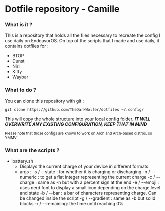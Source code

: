 # Dotfile repository - Camille

### What is it ?
This is a repository that holds all the files necessary to recreate the config I use daily on EndeavorOS. On top of the scripts that I made and use daily, it contains dotfiles for :
- BTOP
- Dunst
- Niri
- Kitty
- Waybar

### What to do ?
You can clone this repository with git :
```shell
git clone https://github.com/TheDarkWolfer/dotfiles ~/.config/
```
This will copy the whole structure into your local config folder. ***IT WILL OVERWRITE ANY EXISTING CONFIGURATION, KEEP THAT IN MIND***

<sup>Please note that those configs are known to work on Arch and Arch-based distros, so YMMV</sup>

### What are the scripts ?
- battery.sh
    - Displays the current charge of your device in different formats.
    - args :    -s / --state    : for whether it is charging or discharging
                -n / --numeric  : to get a flat integer representing the current charge
                -c / --charge   : same as -n but with a percent sign at the end
                -e / --emoji    : uses nerd font to display a small icon depending on the charge level and state
                -b / --bar      : a bar of characters representing charge. Can be changed inside the script
                -g / --gradient : same as -b but solid blocks
                -r / --remaining: the time until reaching 0%
